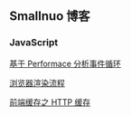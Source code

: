 ## Smallnuo 博客
### JavaScript
[基于 Performace 分析事件循环](./javaScript/eventLoop.md)

[浏览器渲染流程](./browser/render.md)

[前端缓存之 HTTP 缓存](./browser/http-cache.md)